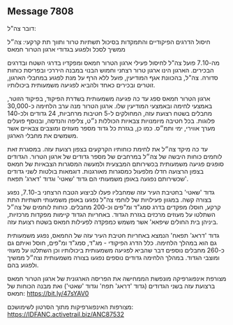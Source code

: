 ## Message 7808

דובר צה"ל:

חיסול הדרגים הפיקודיים והתמקדות בסיכול תשתיות טרור ותווך תת קרקעי: צה״ל ממשיך לסכל ולפגוע בגדודי ארגון הטרור חמאס

מה-7.10 פועל צה"ל לחיסול פעילי ארגון הטרור חמאס ומפקדיו בדרגי השטח ובדרגים הבכירים. הארגון הינו ארגון טרור רצחני וחמוש הבנוי במבנה היררכי ובפריסת כוחות סדורה. 
צה"ל, בהכוונת אגף המודיעין, פועל ללא הרף על מנת לפגוע במחבלי הארגון, זוטרים ובכירים כאחד ולהביא לפגיעה משמעותית ביכולותיו. 

ארגון הטרור חמאס ספג עד כה פגיעה משמעותית בשדרת הפיקוד, בפיקוד הזוטר, באמצעי לחימה ובאמצעי המודיעין שלו. ארגון הטרור מנה ערב הלחימה כ-30,000 מחבלים בשטח רצועת עזה, המחולקים ל-5 חטיבות מרחביות, 24 גדודים ולכ-140 פלוגות. בכל חטיבה מיומנויות צבאיות הכוללות נ״ט, צליפה והנדסה, ובנוסף פועלים מערך אווירי, ימי ותמ״ס.
כמו כן, בגזרת כל גדוד מספר מעוזים ומוצבים צבאיים אשר משמשים את מחבלי הארגון.

עד כה מיקד צה״ל את לחימת כוחותיו הקרקעים בצפון רצועת עזה. במסגרת זאת לוחמים כוחות היבשה של צה״ל במרחבים של מספר גדודים של ארגון הטרור. הגדודים סופגים פגיעה משמעותית בכשירותם המבצעית ולמעשה המסגרות הצבאיות של חמאס בצפון הרצועה חדלו מלפעול כמסגרות מאורגנות. דוגמאות בולטות לשני גדודים שכשירותם נפגעה באופן משמעותי הם גדוד 'שאטי' וגדוד 'דארג' תפאח'.

גדוד 'שאטי' בחטיבת העיר עזה שמחבליו פעלו לביצוע הטבח הרצחני ב-7.10, נפגע בצורה קשה. במגוון פעילויות של לוחמי צה"ל נפגעו באופן משמעותי תשתיות התת קרקע, חוסלו מפקדים בדרג סמג"ד ומ"פים וכ-200 מחבלים. כוחות לוחמים של צה״ל השתלטו על מעוזים מרכזים בגזרת הגדוד. באחריות הגדוד קיימות מפקדות מרכזיות, ביניהן בית החולים שיפאא' אשר משמש כמפקדה לפעילות חמאס בשטח רצועת עזה. 

גדוד 'דראג' תפאח' הנמצא באחריות חטיבת העיר עזה של החמאס, נפגע משמעותית גם הוא במהלך הלחימה. כלל הדרג הפיקודי - מג"ד, סמג"ד ומ"פים, חוסל ואיתם גם כ-260 מחבלים נוספים דבר שהביא לפגיעה משמעותית ביכולותיו וכן השתלטו על מעוזי ומוצבי הגדוד.
במהלך הלחימה גדודים נוספים נפגעו בצורה משמעותית וצה״ל ממשיך ולפגוע בהם.

מצורפת אינפוגרפיקה מונפשת הממחישה את הפריסה הארגונית של ארגון הטרור חמאס ברצועת עזה בשני הגדודים (גדוד 'דראג' תפח' וגדוד 'שאטי') ואת מבנה הכוחות של חמאס: https://bit.ly/47sYAV0

מצורפות האינפוגרפיקות מתוך הסרטון לשימושכם:  https://IDFANC.activetrail.biz/ANC87532


